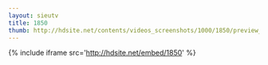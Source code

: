 ```yaml
---
layout: sieutv
title: 1850
thumb: http://hdsite.net/contents/videos_screenshots/1000/1850/preview_360p.mp4.jpg
---
```

{% include iframe src='http://hdsite.net/embed/1850' %}
 
